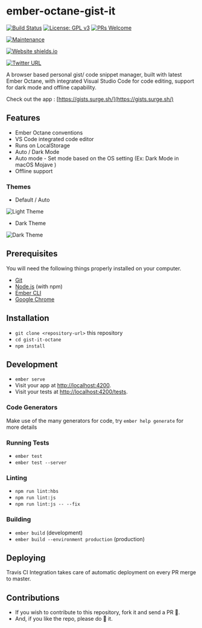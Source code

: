 # ember-octane-gist-it 

[![Build Status](https://travis-ci.org/happyvig/ember-octane-gist-it.svg?branch=master)](https://travis-ci.org/happyvig/ember-octane-gist-it) [![License: GPL v3](https://img.shields.io/badge/License-GPLv3-blue.svg)](https://www.gnu.org/licenses/gpl-3.0) [![PRs Welcome](https://img.shields.io/badge/PRs-welcome-brightgreen.svg?style=flat-square)](http://makeapullrequest.com)

[![Maintenance](https://img.shields.io/badge/Maintained%3F-yes-green.svg)](https://github.com/happyvig/ember-octane-gist-it/graphs/commit-activity)

[![Website shields.io](https://img.shields.io/website-up-down-green-red/http/shields.io.svg)](https://gists.surge.sh/)

[![Twitter URL](https://img.shields.io/twitter/url/https/twitter.com/fold_left.svg?style=social&label=Follow%20%40KVignsh)](https://twitter.com/KVignsh)

A browser based personal gist/ code snippet manager, built with latest Ember Octane, with integrated Visual Studio Code for code editing, support for dark mode and offline capability.

Check out the app : [https://gists.surge.sh/](https://gists.surge.sh/)

## Features
* Ember Octane conventions
* VS Code integrated code editor
* Runs on LocalStorage
* Auto / Dark Mode 
* Auto mode - Set mode based on the OS setting (Ex: Dark Mode in macOS Mojave )
* Offline support

### Themes
* Default / Auto

![Light Theme](https://i.ibb.co/mRqNcvN/gist-it-home-light.png)


* Dark Theme

![Dark Theme](https://i.ibb.co/DrG4ysk/gist-it-home-dark.png)

## Prerequisites

You will need the following things properly installed on your computer.

* [Git](https://git-scm.com/)
* [Node.js](https://nodejs.org/) (with npm)
* [Ember CLI](https://ember-cli.com/)
* [Google Chrome](https://google.com/chrome/)

## Installation

* `git clone <repository-url>` this repository
* `cd gist-it-octane`
* `npm install`

## Development

* `ember serve`
* Visit your app at [http://localhost:4200](http://localhost:4200).
* Visit your tests at [http://localhost:4200/tests](http://localhost:4200/tests).

### Code Generators

Make use of the many generators for code, try `ember help generate` for more details

### Running Tests

* `ember test`
* `ember test --server`

### Linting

* `npm run lint:hbs`
* `npm run lint:js`
* `npm run lint:js -- --fix`

### Building

* `ember build` (development)
* `ember build --environment production` (production)

## Deploying

Travis CI Integration  takes care of automatic deployment on every PR merge to master. 

## Contributions

- If you wish to contribute to this repository, fork it and send a PR 😬.
- And, if you like the repo, please do 🌟 it.
